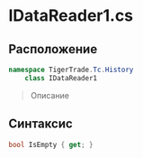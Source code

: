 
# IDataReader1.cs
## Расположение
```csharp
namespace TigerTrade.Tc.History  
    class IDataReader1
```

> Описание

## Синтаксис
```csharp
bool IsEmpty { get; }
```
